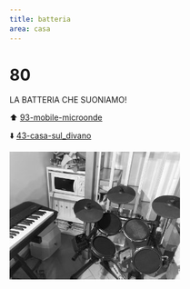 ```yaml
---
title: batteria
area: casa
---
```

# 80
LA BATTERIA CHE SUONIAMO!

⬆️ [93-mobile-microonde](93-mobile-microonde.md)

⬇️ [43-casa-sul_divano](43-casa-sul_divano.md)

![foto_144](_assets/preview/foto_144.jpg)